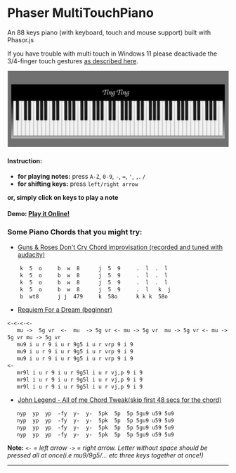 # Phaser MultiTouchPiano
An 88 keys piano (with keyboard, touch and mouse support) built with Phasor.js

If you have trouble with multi touch in Windows 11 please deactivade the 3/4-finger touch gestures [as described here](https://learn.microsoft.com/de-de/troubleshoot/windows/win32/finger3or4-touch-interaction-no-longer-works).

![piano](assets/img/ting_ting.png)
#### Instruction:
  * **for playing notes:** press `A-Z`, `0-9`, `-`, `=`, `'`, `,`. `/` 
  * **for shifting keys:** press `left/right arrow`  

**or, simply click on keys to play a note**


#### Demo:  [Play it Online!](https://amaendle.github.io/Phaser-Piano/index1.html)  

### Some Piano Chords that you might try:  
* [Guns & Roses Don't Cry Chord improvisation (recorded and tuned with audacity)](https://soundcloud.com/wasi0013/piano-bites)  
```
    k  5  o     b  w  8      j  5  9     .  l  .  l
    k  5  o     b  w  8      j  5  9     .  l  .  l 
    k  5  o     b  w  8      j  5  9     .  l  .  l 
    k  5  o     b  w  8      j  5  9     .  l   k  j  
    b  wt8      j j  479     k  58o      k k k  58o
```  

* [Requiem For a Dream (beginner)](https://soundcloud.com/wasi0013/requiem-for-a-dream)

```
<-<-<-<- 
   mu ->  5g vr  <-  mu  -> 5g vr <- mu -> 5g vr  mu -> 5g vr <- mu -> 5g vr mu -> 5g vr
   mu9 i u r 9 i u r 9g5 i u r vrp 9 i 9
   mu9 i u r 9 i u r 9g5 i u r vrp 9 i 9
   mu9 i u r 9 i u r 9g5 i u r vrp 9 i 9
<-
   mr9l i u r 9 i u r 9g5l i u r vj,p 9 i 9        
   mr9l i u r 9 i u r 9g5l i u r vj,p 9 i 9        
   mr9l i u r 9 i u r 9g5l i u r vj,p 9 i 9        
``` 
* [John Legend - All of me Chord Tweak(skip first 48 secs for the chord)](https://soundcloud.com/wasi0013/all-of-me-chord-tweak)
```
   nyp  yp  yp  -fy  y-  y-  5pk  5p  5p 5gu9 u59 5u9
   nyp  yp  yp  -fy  y-  y-  5pk  5p  5p 5gu9 u59 5u9
   nyp  yp  yp  -fy  y-  y-  5pk  5p  5p 5gu9 u59 5u9
   nyp  yp  yp  -fy  y-  y-  5pk  5p  5p 5gu9 u59 5u9 
```
**Note:**   _`<-` = left arrow `->` =  right arrow. Letter without space should be pressed all at once(i.e mu9/9g5/... etc three keys together at once!)_

---


